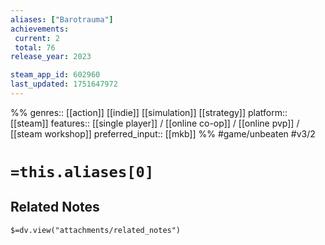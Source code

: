 ```yaml
---
aliases: ["Barotrauma"]
achievements:
 current: 2
 total: 76
release_year: 2023

steam_app_id: 602960
last_updated: 1751647972
---
```

%%
genres:: [[action]] [[indie]] [[simulation]] [[strategy]]
platform:: [[steam]]
features:: [[single player]] / [[online co-op]] / [[online pvp]] / [[steam workshop]]
preferred_input:: [[mkb]]
%%
#game/unbeaten
#v3/2

# `=this.aliases[0]`
## Related Notes
`$=dv.view("attachments/related_notes")`